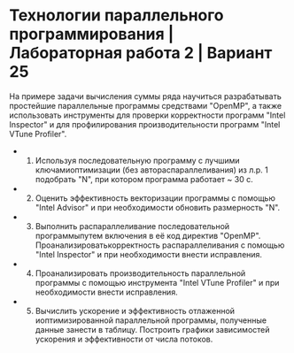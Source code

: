 # Технологии параллельного программирования | Лабораторная работа 2 | Вариант 25

На примере задачи вычисления суммы ряда научиться разрабатывать простейшие параллельные программы средствами "OpenMP", а также использовать инструменты для проверки корректности программ "Intel Inspector" и для профилирования производительности программ "Intel VTune Profiler".

- 1. Используя последовательную программу с лучшими ключамиоптимизации (без автораспараллеливания) из л.р. 1 подобрать "N", при котором программа работает ~ 30 с.
- 2. Оценить эффективность векторизации программы с помощью "Intel Advisor" и при необходимости обновить размерность "N".
- 3. Выполнить распараллеливание последовательной программыпутем включения в её код директив "OpenMP". Проанализироватькорректность распараллеливания с помощью "Intel Inspector" и при необходимости внести исправления.
- 4. Проанализировать производительность параллельной программы с помощью инструмента "Intel VTune Profiler" и при необходимости внести исправления.
- 5. Вычислить ускорение и эффективность отлаженной иоптимизированной параллельной программы, полученные данные занести в таблицу. Построить графики зависимостей ускорения и эффективности от числа потоков.
